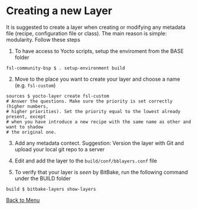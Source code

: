 # Creating a new  Layer

It is suggested to create a layer when creating or modifying any metadata file (recipe,
configuration file or class). The main reason is simple: modularity. Follow  these
steps

1. To have access to Yocto scripts, setup the enviroment from the BASE folder

~~~~{.bash}
fsl-community-bsp $ . setup-environment build
~~~~

2. Move to the place you want to create your layer and choose a name (e.g. `fsl-custom`) 

~~~~{.bash}
sources $ yocto-layer create fsl-custom
# Answer the questions. Make sure the priority is set correctly (higher numbers,
# higher priorities). Set the priority equal to the lowest already present, except
# when you have introduce a new recipe with the same name as other and want to shadow
# the original one.
~~~~

3. Add any metadata contect. Suggestion: Version the layer with Git and upload your local git
repo to a server

4. Edit and add the layer to the `build/conf/bblayers.conf` file

5. To verify that your layer is *seen* by BitBake, run the following command under the
BUILD folder

~~~~{.bash}
build $ bitbake-layers show-layers
~~~~

[Back to Menu](../menu.html#(2))
